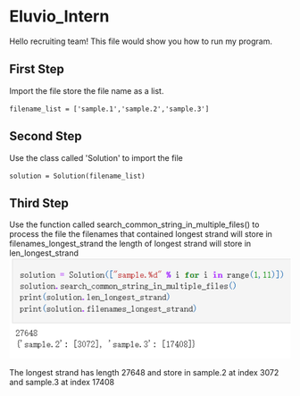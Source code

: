 # Eluvio_Intern
Hello recruiting team! This file would show you how to run my program.

## First Step
Import the file store the file name as a list.

`filename_list = ['sample.1','sample.2','sample.3']`

## Second Step
Use the class called 'Solution' to import the file 

`solution = Solution(filename_list)`

## Third Step
Use the function called search_common_string_in_multiple_files() to process the file
the filenames that contained longest strand will store in filenames_longest_strand
the length of longest strand will store in len_longest_strand
<img src= "output.png">


The longest strand has length 27648 and store in sample.2 at index 3072 and sample.3 at index 17408
